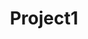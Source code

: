 ---
title: "Project1"
layout: project
categories: projects
image: "0.jpg"
permalink: /:categories/:title.html
---